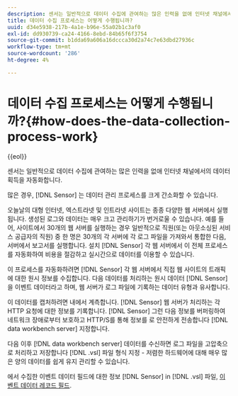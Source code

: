 ```yaml
---
description: 센서는 일반적으로 데이터 수집에 관여하는 많은 인력을 없애 인터넷 채널에서의 데이터 획득을 자동화합니다.
title: 데이터 수집 프로세스는 어떻게 수행됩니까?
uuid: d34e5938-217b-4a1e-b96e-55a02b1c3af0
exl-id: dd930739-ca24-4166-8ebd-84b65f6f3754
source-git-commit: b1dda69a606a16dccca30d2a74c7e63dbd27936c
workflow-type: tm+mt
source-wordcount: '286'
ht-degree: 4%

---
```


# 데이터 수집 프로세스는 어떻게 수행됩니까?{#how-does-the-data-collection-process-work}

{{eol}}

센서는 일반적으로 데이터 수집에 관여하는 많은 인력을 없애 인터넷 채널에서의 데이터 획득을 자동화합니다.

많은 경우, [!DNL Sensor] 는 데이터 관리 프로세스를 크게 간소화할 수 있습니다.

오늘날의 대형 인터넷, 엑스트라넷 및 인트라넷 사이트는 종종 다양한 웹 서버에서 실행됩니다. 생성된 로그와 데이터는 매우 크고 관리하기가 번거로울 수 있습니다. 예를 들어, 사이트에서 30개의 웹 서버를 실행하는 경우 일반적으로 직원(또는 아웃소싱된 서비스 공급자의 직원) 중 한 명은 30개의 각 서버에 각 로그 파일을 가져와서 통합한 다음, 서버에서 보고서를 실행합니다. 설치 [!DNL Sensor] 각 웹 서버에서 이 전체 프로세스를 자동화하여 비용을 절감하고 실시간으로 데이터를 이용할 수 있습니다.

이 프로세스를 자동화하려면 [!DNL Sensor] 각 웹 서버에서 직접 웹 사이트의 트래픽에 대한 원시 정보를 수집합니다. 다음 데이터를 처리하는 원시 데이터 [!DNL Sensor] 을 이벤트 데이터라고 하며, 웹 서버가 로그 파일에 기록하는 데이터 유형과 유사합니다.

이 데이터를 캡처하려면 내에서 계측합니다. [!DNL Sensor] 웹 서버가 처리하는 각 HTTP 요청에 대한 정보를 기록합니다. [!DNL Sensor] 그런 다음 정보를 버퍼링하여 네트워크 장애로부터 보호하고 HTTP/S를 통해 정보를 로 안전하게 전송합니다 [!DNL data workbench server] 지정합니다.

다음 이후 [!DNL data workbench server] 데이터를 수신하면 로그 파일을 고압축으로 처리하고 저장합니다 [!DNL .vsl] 파일 형식 지정 - 저렴한 하드웨어에 대해 매우 많은 양의 데이터를 쉽게 유지 관리할 수 있습니다.

에서 수집한 이벤트 데이터 필드에 대한 정보 [!DNL Sensor] in [!DNL .vsl] 파일, [이벤트 데이터 레코드 필드](../../home/c-snsr-ovrvw/c-evnt-data-rcd-flds/c-evnt-data-rcd-flds.md#concept-ed2a8797cb5b4995b55ffd50a9f12a44).
